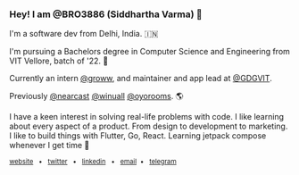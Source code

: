 ### Hey! I am @BRO3886 (Siddhartha Varma) 👋 

I'm a software dev from Delhi, India. 🇮🇳

I'm pursuing a Bachelors degree in Computer Science and Engineering from VIT Vellore, batch of '22. 🏫

Currently an intern [@groww](https://github.com/Groww), and maintainer and app lead at [@GDGVIT](https://dscv.it/g). 

Previously [@nearcast](https://nearcast.com) [@winuall](https://winuall.com) [@oyorooms](https://oyorooms.com). 🌎

I have a keen interest in solving real-life problems with code. I like learning about every aspect of a product. From design to development to marketing. I like to build things with Flutter, Go, React. Learning jetpack compose whenever I get time 🚀

<sub>[website](https://sidv.dev/) &nbsp; • &nbsp; [twitter](https://twitter.com/sidv_22) &nbsp; • &nbsp; [linkedin](https://www.linkedin.com/in/siddharthav22/) &nbsp; • &nbsp; [email](mailto:sidverma1999@gmail.com) &nbsp;• &nbsp; [telegram](https://t.me/vaerma)</sub>

